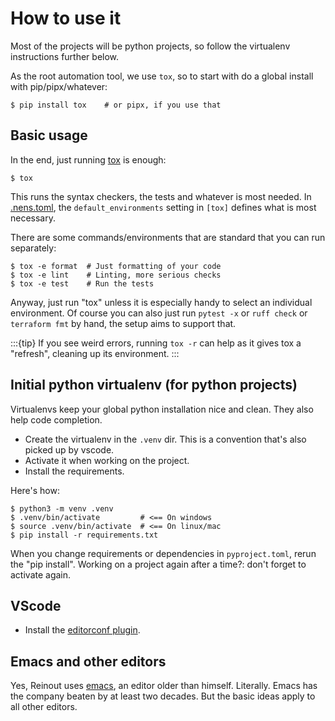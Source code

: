 # How to use it

Most of the projects will be python projects, so follow the virtualenv instructions further below.

As the root automation tool, we use `tox`, so to start with do a global install with pip/pipx/whatever:

```console
$ pip install tox    # or pipx, if you use that
```


## Basic usage

In the end, just running [tox](./tools.md#tox) is enough:

```console
$ tox
```

This runs the syntax checkers, the tests and whatever is most needed. In [.nens.toml](./config-files.md#nenstoml), the `default_environments` setting in `[tox]` defines what is most necessary.

There are some commands/environments that are standard that you can run separately:

```console
$ tox -e format  # Just formatting of your code
$ tox -e lint    # Linting, more serious checks
$ tox -e test    # Run the tests
```

Anyway, just run "tox" unless it is especially handy to select an individual environment. Of course you can also just run `pytest -x` or `ruff check` or `terraform fmt` by hand, the setup aims to support that.

:::{tip}
If you see weird errors, running `tox -r` can help as it gives tox a "refresh", cleaning up its environment.
:::

## Initial python virtualenv (for python projects)

Virtualenvs keep your global python installation nice and clean. They also help code completion.

- Create the virtualenv in the `.venv` dir. This is a convention that's also picked up by vscode.
- Activate it when working on the project.
- Install the requirements.

Here's how:

```console
$ python3 -m venv .venv
$ .venv/bin/activate         # <== On windows
$ source .venv/bin/activate  # <== On linux/mac
$ pip install -r requirements.txt
```

When you change requirements or dependencies in `pyproject.toml`, rerun the "pip install". Working on a project again after a time?: don't forget to activate again.


## VScode

- Install the [editorconf plugin](https://marketplace.visualstudio.com/items?itemName=EditorConfig.EditorConfig).


## Emacs and other editors

Yes, Reinout uses [emacs](https://www.gnu.org/software/emacs/), an editor older than himself. Literally. Emacs has the company beaten by at least two decades. But the basic ideas apply to all other editors.
